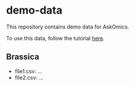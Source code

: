 # demo-data

This repository contains demo data for AskOmics.

To use this data, follow the tutorial [here](https://askomics.readthedocs.io/en/master/tutorial.html).

## Brassica

- file1.csv: ...
- file2.csv: ...